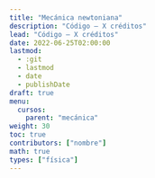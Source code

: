 ```yaml
---
title: "Mecánica newtoniana"
description: "Código — X créditos"
lead: "Código — X créditos"
date: 2022-06-25T02:00:00
lastmod:
  - :git
  - lastmod
  - date
  - publishDate
draft: true
menu:
  cursos:
    parent: "mecánica"
weight: 30
toc: true
contributors: ["nombre"]
math: true
types: ["física"]
---
```

